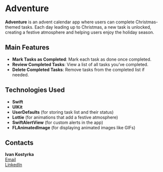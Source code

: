 # Adventure

**Adventure** is an advent calendar app where users can complete Christmas-themed tasks. Each day leading up to Christmas, a new task is unlocked, creating a festive atmosphere and helping users enjoy the holiday season.

## Main Features

- **Mark Tasks as Completed**: Mark each task as done once completed.
- **Review Completed Tasks**: View a list of all tasks you’ve completed.
- **Delete Completed Tasks**: Remove tasks from the completed list if needed.

## Technologies Used

- **Swift**
- **UIKit**
- **UserDefaults** (for storing task list and their status)
- **Lottie** (for animations that add a festive atmosphere)
- **SwiftAlertView** (for custom alerts in the app)
- **FLAnimatedImage** (for displaying animated images like GIFs)

## Contacts

**Ivan Kostyrka**  
[Email](mailto:ivan.kostyrka.work@gmail.com)  
[LinkedIn](https://www.linkedin.com/in/ivan-kostyrka-54342b324/)

